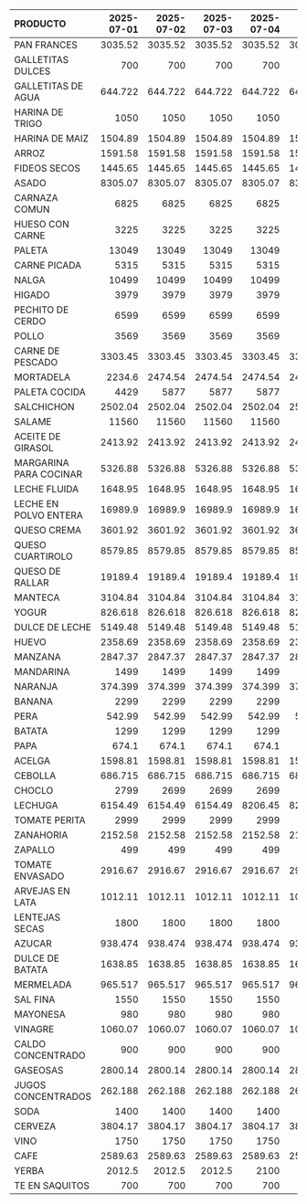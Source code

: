 | PRODUCTO               |   2025-07-01 |   2025-07-02 |   2025-07-03 |   2025-07-04 |   2025-07-05 |   2025-07-06 |   2025-07-07 |
|:-----------------------|-------------:|-------------:|-------------:|-------------:|-------------:|-------------:|-------------:|
| PAN FRANCES            |     3035.52  |     3035.52  |     3035.52  |     3035.52  |     3035.52  |     3035.52  |     3035.52  |
| GALLETITAS DULCES      |      700     |      700     |      700     |      700     |      700     |      700     |      700     |
| GALLETITAS DE AGUA     |      644.722 |      644.722 |      644.722 |      644.722 |      644.722 |      644.722 |      644.722 |
| HARINA DE TRIGO        |     1050     |     1050     |     1050     |     1050     |     1050     |     1050     |     1050     |
| HARINA DE MAIZ         |     1504.89  |     1504.89  |     1504.89  |     1504.89  |     1504.89  |     1504.89  |     1504.89  |
| ARROZ                  |     1591.58  |     1591.58  |     1591.58  |     1591.58  |     1591.58  |     1591.58  |     1591.58  |
| FIDEOS SECOS           |     1445.65  |     1445.65  |     1445.65  |     1445.65  |     1445.65  |     1445.65  |     1445.65  |
| ASADO                  |     8305.07  |     8305.07  |     8305.07  |     8305.07  |     8305.07  |     8305.07  |     8305.07  |
| CARNAZA COMUN          |     6825     |     6825     |     6825     |     6825     |     6825     |     6825     |     6825     |
| HUESO CON CARNE        |     3225     |     3225     |     3225     |     3225     |     3225     |     3225     |     3225     |
| PALETA                 |    13049     |    13049     |    13049     |    13049     |    13049     |    13049     |    13049     |
| CARNE PICADA           |     5315     |     5315     |     5315     |     5315     |     5315     |     5315     |     5315     |
| NALGA                  |    10499     |    10499     |    10499     |    10499     |    10499     |    10499     |    12699     |
| HIGADO                 |     3979     |     3979     |     3979     |     3979     |     3979     |     3979     |     3979     |
| PECHITO DE CERDO       |     6599     |     6599     |     6599     |     6599     |     6599     |     6599     |     6599     |
| POLLO                  |     3569     |     3569     |     3569     |     3569     |     3569     |     3569     |     3569     |
| CARNE DE PESCADO       |     3303.45  |     3303.45  |     3303.45  |     3303.45  |     3303.45  |     3303.45  |     3303.45  |
| MORTADELA              |     2234.6   |     2474.54  |     2474.54  |     2474.54  |     2474.54  |     2474.54  |     2474.54  |
| PALETA COCIDA          |     4429     |     5877     |     5877     |     5877     |     5877     |     5877     |     5877     |
| SALCHICHON             |     2502.04  |     2502.04  |     2502.04  |     2502.04  |     2502.04  |     2502.04  |     2502.04  |
| SALAME                 |    11560     |    11560     |    11560     |    11560     |    11560     |    11560     |    11560     |
| ACEITE DE GIRASOL      |     2413.92  |     2413.92  |     2413.92  |     2413.92  |     2413.92  |     2413.92  |     2413.92  |
| MARGARINA PARA COCINAR |     5326.88  |     5326.88  |     5326.88  |     5326.88  |     5326.88  |     5326.88  |     5326.88  |
| LECHE FLUIDA           |     1648.95  |     1648.95  |     1648.95  |     1648.95  |     1648.95  |     1648.95  |     1648.95  |
| LECHE EN POLVO ENTERA  |    16989.9   |    16989.9   |    16989.9   |    16989.9   |    16989.9   |    16989.9   |    16989.9   |
| QUESO CREMA            |     3601.92  |     3601.92  |     3601.92  |     3601.92  |     3601.92  |     3601.92  |     3601.92  |
| QUESO CUARTIROLO       |     8579.85  |     8579.85  |     8579.85  |     8579.85  |     8579.85  |     8579.85  |     7728.74  |
| QUESO DE RALLAR        |    19189.4   |    19189.4   |    19189.4   |    19189.4   |    19189.4   |    19189.4   |    19189.4   |
| MANTECA                |     3104.84  |     3104.84  |     3104.84  |     3104.84  |     3104.84  |     3104.84  |     3104.84  |
| YOGUR                  |      826.618 |      826.618 |      826.618 |      826.618 |      826.618 |      826.618 |      826.618 |
| DULCE DE LECHE         |     5149.48  |     5149.48  |     5149.48  |     5149.48  |     5149.48  |     5149.48  |     5149.48  |
| HUEVO                  |     2358.69  |     2358.69  |     2358.69  |     2358.69  |     2358.69  |     2358.69  |     2358.69  |
| MANZANA                |     2847.37  |     2847.37  |     2847.37  |     2847.37  |     2847.37  |     2847.37  |     2847.37  |
| MANDARINA              |     1499     |     1499     |     1499     |     1499     |     1499     |     1499     |     1499     |
| NARANJA                |      374.399 |      374.399 |      374.399 |      374.399 |      374.399 |      374.399 |      374.399 |
| BANANA                 |     2299     |     2299     |     2299     |     2299     |     2299     |     2299     |     2299     |
| PERA                   |      542.99  |      542.99  |      542.99  |      542.99  |      542.99  |      542.99  |      417.588 |
| BATATA                 |     1299     |     1299     |     1299     |     1299     |     1299     |     1299     |     1499     |
| PAPA                   |      674.1   |      674.1   |      674.1   |      674.1   |      674.1   |      674.1   |      674.1   |
| ACELGA                 |     1598.81  |     1598.81  |     1598.81  |     1598.81  |     1598.81  |     1598.81  |     1598.81  |
| CEBOLLA                |      686.715 |      686.715 |      686.715 |      686.715 |      686.715 |      686.715 |      686.715 |
| CHOCLO                 |     2799     |     2699     |     2699     |     2699     |     2699     |     2699     |     2799     |
| LECHUGA                |     6154.49  |     6154.49  |     6154.49  |     8206.45  |     8206.45  |     8206.45  |     8206.45  |
| TOMATE PERITA          |     2999     |     2999     |     2999     |     2999     |     2999     |     2999     |     2999     |
| ZANAHORIA              |     2152.58  |     2152.58  |     2152.58  |     2152.58  |     2152.58  |     2152.58  |     2152.58  |
| ZAPALLO                |      499     |      499     |      499     |      499     |      499     |      499     |      599     |
| TOMATE ENVASADO        |     2916.67  |     2916.67  |     2916.67  |     2916.67  |     2916.67  |     2916.67  |     2916.67  |
| ARVEJAS EN LATA        |     1012.11  |     1012.11  |     1012.11  |     1012.11  |     1012.11  |     1012.11  |     1012.11  |
| LENTEJAS SECAS         |     1800     |     1800     |     1800     |     1800     |     1800     |     1800     |     1800     |
| AZUCAR                 |      938.474 |      938.474 |      938.474 |      938.474 |      938.474 |      938.474 |      938.474 |
| DULCE DE BATATA        |     1638.85  |     1638.85  |     1638.85  |     1638.85  |     1638.85  |     1638.85  |     1638.85  |
| MERMELADA              |      965.517 |      965.517 |      965.517 |      965.517 |      965.517 |      965.517 |      965.517 |
| SAL FINA               |     1550     |     1550     |     1550     |     1550     |     1550     |     1550     |     1550     |
| MAYONESA               |      980     |      980     |      980     |      980     |      980     |      980     |      980     |
| VINAGRE                |     1060.07  |     1060.07  |     1060.07  |     1060.07  |     1060.07  |     1060.07  |     1060.07  |
| CALDO CONCENTRADO      |      900     |      900     |      900     |      900     |      900     |      900     |      900     |
| GASEOSAS               |     2800.14  |     2800.14  |     2800.14  |     2800.14  |     2800.14  |     2800.14  |     2800.14  |
| JUGOS CONCENTRADOS     |      262.188 |      262.188 |      262.188 |      262.188 |      262.188 |      262.188 |      262.188 |
| SODA                   |     1400     |     1400     |     1400     |     1400     |     1400     |     1400     |     1400     |
| CERVEZA                |     3804.17  |     3804.17  |     3804.17  |     3804.17  |     3804.17  |     3804.17  |     3804.17  |
| VINO                   |     1750     |     1750     |     1750     |     1750     |     1750     |     1750     |     1750     |
| CAFE                   |     2589.63  |     2589.63  |     2589.63  |     2589.63  |     2589.63  |     2589.63  |     2589.63  |
| YERBA                  |     2012.5   |     2012.5   |     2012.5   |     2100     |     2100     |     2100     |     2100     |
| TE EN SAQUITOS         |      700     |      700     |      700     |      700     |      700     |      700     |      700     |
